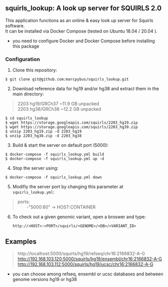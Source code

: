 
## squirls_lookup: A look up server for SQUIRLS 2.0

This application functions as an online & easy look up server for Squirls software.  
It can be installed via Docker Compose (tested on Ubuntu 18.04 / 20.04 ).  

* you need to configure Docker and Docker Compose before installing this package

### Configuration

1. Clone this repository:

`$ git clone git@github.com:marcpybus/squirls_lookup.git`

2. Download reference data for hg19 and/or hg38 and extract them in the main directory:

> 2203	hg19/GRCh37	~11.9 GB unpacked  
> 2203	hg38/GRCh38	~12.2 GB unpacked  

`$ cd squirls_lookup`  
`$ wget https://storage.googleapis.com/squirls/2203_hg19.zip`  
`$ wget https://storage.googleapis.com/squirls/2203_hg39.zip`  
`$ unzip 2203_hg19.zip -d 2203_hg19`  
`$ unzip 2203_hg38.zip -d 2203_hg38`  

3. Build & start the server on default port (5000):

`$ docker-compose -f squirls_lookup.yml build`  
`$ docker-compose -f squirls_lookup.yml up -d`  

4. Stop the server using:

`$ docker-compose -f squirls_lookup.yml down`  

5. Modifiy the server port by changing this parameter at `squirls_lookup.yml`:

> ports:  
> &emsp;&emsp;\-"5000:80" -> HOST:CONTAINER  

6. To check out a given genomic variant, open a broswer and type:

	``http://<HOST>:<PORT>/squirls/<GENOME>/<DB>/<VARIANT_ID>``

## Examples 
	
> http://localhost:5000/squirls/hg19/refseq/chr16:2166832-A-G  
> http://192.168.103.120:5000/squirls/hg19/ensembl/chr16:2166832-A-G  
> http://192.168.103.112:5000/squirls/hg19/ucsc/chr16:2166832-A-G  

* you can choose among refseq, ensembl or ucsc databases and between genome versions hg19 or hg38
